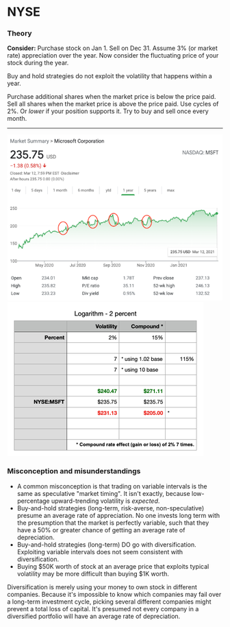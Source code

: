 # NYSE

### Theory
 
**Consider:** Purchase stock on Jan 1. Sell on Dec 31. Assume 3% (or market rate) appreciation over the year. Now consider the fluctuating price of your stock during the year.

Buy and hold strategies do not exploit the volatility that happens within a year. 

Purchase additional shares when the market price is below the price paid. Sell all shares when the market price is above the price paid. Use cycles of 2%. Or *lower* if your position supports it. Try to buy and sell once every month.

----

![NYSE:MSFT](https://github.com/wrightben/math/blob/master/NYSE/img/msft.png)
![2% Logarithm](https://github.com/wrightben/math/blob/master/NYSE/img/log.png)

### Misconception and misunderstandings

- A common misconception is that trading on variable intervals is the same as speculative "market timing". It isn't exactly, because low-percentage upward-trending volatility is *expected*.
- Buy-and-hold strategies (long-term, risk-averse, non-speculative) presume an average rate of appreciation. No one invests long term with the presumption that the market is perfectly variable, such that they have a 50% or greater chance of getting an average rate of depreciation.
- Buy-and-hold strategies (long-term) DO go with diversification. Exploiting variable intervals does not seem consistent with diversification.
- Buying $50K worth of stock at an average price that exploits typical volatility may be more difficult than buying $1K worth.

Diversification is merely using your money to own stock in different companies. Because it's impossible to know which companies may fail over a long-term investment cycle, picking several different companies might prevent a total loss of capital. It's presumed not every company in a diversified portfolio will have an average rate of depreciation.
